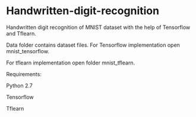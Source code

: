 # Handwritten-digit-recognition
Handwritten digit recognition of MNIST dataset with the help of Tensorflow and Tflearn.


Data folder contains dataset files. For Tensorflow implementation open mnist_tensorflow. 

For tflearn implementation open folder mnist_tflearn.

Requirements:


Python 2.7

Tensorflow

Tflearn



